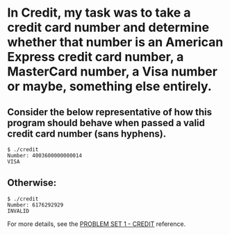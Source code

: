 # In Credit, my task was to take a credit card number and determine whether that number is an American Express credit card number, a MasterCard number, a Visa number or maybe, something else entirely.

## Consider the below representative of how this program should behave when passed a valid credit card number (sans hyphens).

```
$ ./credit
Number: 4003600000000014
VISA
```

## Otherwise:

```
$ ./credit
Number: 6176292929
INVALID
```

For more details, see the [PROBLEM SET 1 - CREDIT](https://cs50.harvard.edu/x/2022/psets/1/credit/) reference.
